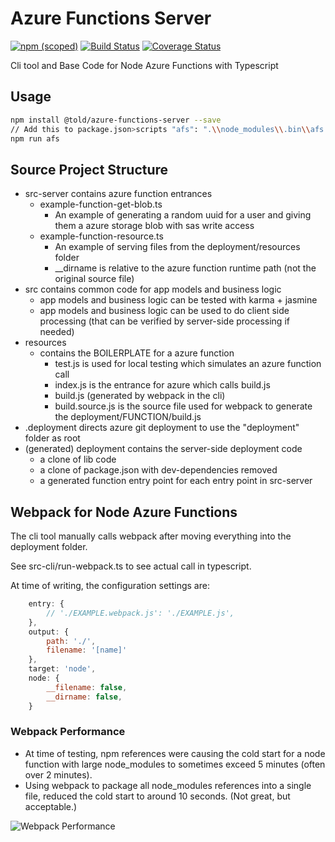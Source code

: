# Azure Functions Server

[![npm (scoped)](https://img.shields.io/npm/v/@told/azure-functions-server.svg)](https://www.npmjs.com/package/@told/azure-functions-server)
[![Build Status](https://travis-ci.org/toldsoftware/azure-functions-server.svg?branch=master)](https://travis-ci.org/toldsoftware/azure-functions-server)
[![Coverage Status](https://coveralls.io/repos/github/toldsoftware/azure-functions-server/badge.svg)](https://coveralls.io/github/toldsoftware/azure-functions-server)

Cli tool and Base Code for Node Azure Functions with Typescript

## Usage

```bash
npm install @told/azure-functions-server --save
// Add this to package.json>scripts "afs": ".\\node_modules\\.bin\\afs -w",
npm run afs
```

## Source Project Structure

- src-server contains azure function entrances
    - example-function-get-blob.ts
        - An example of generating a random uuid for a user and giving them a azure storage blob with sas write access
    - example-function-resource.ts
        - An example of serving files from the deployment/resources folder
        - __dirname is relative to the azure function runtime path (not the original source file)
- src contains common code for app models and business logic
    - app models and business logic can be tested with karma + jasmine
    - app models and business logic can be used to do client side processing (that can be verified by server-side processing if needed)
- resources
    - contains the BOILERPLATE for a azure function
        - test.js is used for local testing which simulates an azure function call
        - index.js is the entrance for azure which calls build.js
        - build.js (generated by webpack in the cli)
        - build.source.js is the source file used for webpack to generate the deployment/FUNCTION/build.js
- .deployment directs azure git deployment to use the "deployment" folder as root
- (generated) deployment contains the server-side deployment code
    - a clone of lib code
    - a clone of package.json with dev-dependencies removed
    - a generated function entry point for each entry point in src-server


## Webpack for Node Azure Functions

The cli tool manually calls webpack after moving everything into the deployment folder. 

See src-cli/run-webpack.ts to see actual call in typescript.

At time of writing, the configuration settings are:

```js
    entry: {
        // './EXAMPLE.webpack.js': './EXAMPLE.js',
    },
    output: {
        path: './',
        filename: '[name]'
    },
    target: 'node',
    node: {
        __filename: false,
        __dirname: false,
    }
```

### Webpack Performance

- At time of testing, npm references were causing the cold start for a node function with large node_modules to sometimes exceed 5 minutes (often over 2 minutes).
- Using webpack to package all node_modules references into a single file, reduced the cold start to around 10 seconds. (Not great, but acceptable.)

![Webpack Performance](https://toldazureblobaccesstest.blob.core.windows.net/test/WebpackPerformance.png)